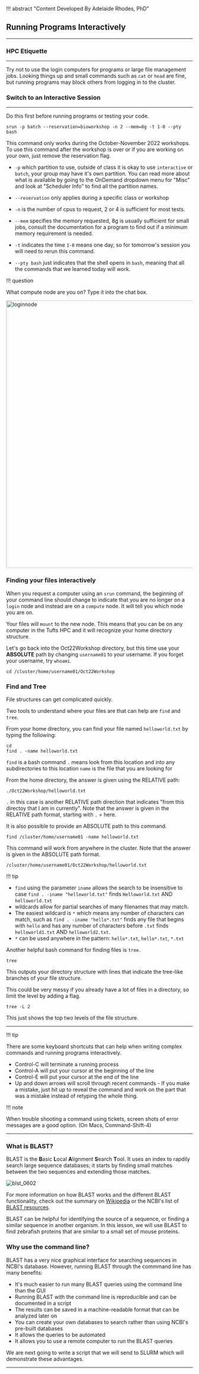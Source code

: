 !!! abstract "Content Developed By Adelaide Rhodes, PhD"

## Running Programs Interactively
----------------------------------

### HPC Etiquette
------------------

Try not to use the login computers for programs or large file management jobs. Looking things up and small commands such as `cat` or `head` are fine, but running programs may block others from logging in to the cluster.

### Switch to an Interactive Session
-------------------------------------

Do this first before running programs or testing your code.

```
srun -p batch --reservation=bioworkshop -n 2 --mem=8g -t 1-0 --pty bash
```

This command only works during the October-November 2022 workshops. To use this command after the workshop is over or if you are working on your own, just remove the reservation flag.

* `-p` which partition to use, outside of class it is okay to use `interactive` or `batch`, your group may have it's own partition. You can read more about what is available by going to the OnDemand dropdown menu for "Misc" and look at "Scheduler Info" to find all the partition names.

* `--reservation` only applies during a specific class or workshop
* `-n` is the number of cpus to request, 2 or 4 is sufficient for most tests.
* `--mem` specifies the memory requested, 8g is usually sufficient for small jobs, consult the documentation for a program to find out if a minimum memory requirement is needed.
* `-t` indicates the time `1-0` means one day, so for tomorrow's session you will need to rerun this command.
* `--pty bash` just indicates that the shell opens in `bash`, meaning that all the commands that we learned today will work.


!!! question

 What compute node are you on? Type it into the chat box.
 
<img width="720" alt="loginnode" src="https://user-images.githubusercontent.com/8632603/196236042-d8aaded2-ad10-4b9f-a7b7-8153607da745.png">

### Finding your files interactively

When you request a computer using an `srun` command, the beginning of your command line should change to indicate that you are no longer on a `login` node and instead are on a `compute` node. It will tell you which node you are on.


Your files will `mount` to the new node. This means that you can be on any computer in the Tufts HPC and it will recognize your home directory structure.


Let's go back into the Oct22Workshop directory, but this time use your **ABSOLUTE** path by changing `username01` to your username. If you forget your username, try `whoami`.

```
cd /cluster/home/username01/Oct22Workshop
```

### Find and Tree

File structures can get complicated quickly.

Two tools to understand where your files are that can help are `find` and `tree`.

From your home directory, you can find your file named `helloworld.txt` by typing the following:

```
cd
find . -name helloworld.txt
```

`find` is a bash command
`.` means look from this location and into any subdirectories to this location
`name` is the file that you are looking for


From the home directory, the answer is given using the RELATIVE path:

```
./Oct22Workshop/helloworld.txt
```

`.` in this case is another RELATIVE path direction that indicates "from this directoy that I am in currently". Note that the answer is given in the RELATIVE path format, starting with `.` = here.

It is also possible to provide an ABSOLUTE path to this command.

```
find /cluster/home/username01 -name helloworld.txt
```
This command will work from anywhere in the cluster. Note that the answer is given in the ABSOLUTE path format.

```
/cluster/home/username01/Oct22Workshop/helloworld.txt
```

!!! tip

 * `find` using the parameter `iname` allows the search to be insensitive to case `find . -iname "helloworld.txt"` finds `Helloworld.txt` AND `helloworld.txt`
 * wildcards allow for partial searches of many filenames that may match.
 * The easiest wildcard is `*` which means any number of characters can match, such as `find . -iname "hello*.txt"` finds any file that begins with `hello` and has any number of characters before `.txt` finds `helloworld1.txt` AND `helloworld2.txt`. 
 * `*` can be used anywhere in the pattern: `hello*.txt`, `hello*.txt`, `*.txt`


Another helpful bash command for finding files is `tree`.

```
tree
```

This outputs your directory structure with lines that indicate the tree-like branches of your file structure.

This could be very messy if you already have a lot of files in a directory, so limit the level by adding a flag.

```
tree -L 2
```

This just shows the top two levels of the file structure.


---

!!! tip

 There are some keyboard shortcuts that can help when writing complex commands and running programs interactively.

 * Control-C will terminate a running process
 * Control-A will put your cursor at the beginning of the line
 * Control-E will put your cursor at the end of the line
 * Up and down arrows will scroll through recent commands - If you make a mistake, just hit up to reveal the command and work on the part that was a mistake instead of retyping the whole thing.

!!! note

 When trouble shooting a command using tickets, screen shots of error messages are a good option. (On Macs, Command-Shift-4)

---

### What is BLAST?

BLAST is the **B**asic **L**ocal **A**lignment **S**earch **T**ool.
It uses an index to rapdily search large sequence databases;
it starts by finding small matches between the two sequences and extending those matches.


![blst_0602](https://user-images.githubusercontent.com/8632603/180028827-f0980933-95f4-4c3b-b3d8-fece6e93eae8.gif)


For more information on how BLAST works and the different BLAST functionality,
check out the summary on [Wikipedia](https://en.wikipedia.org/wiki/BLAST) or
the NCBI's list of [BLAST resources](https://blast.ncbi.nlm.nih.gov/Blast.cgi?CMD=Web&PAGE_TYPE=BlastDocs).

BLAST can be helpful for identifying the source of a sequence,
or finding a similar sequence in another organism.
In this lesson, we will use BLAST to find zebrafish proteins that
are similar to a small set of mouse proteins.

### Why use the command line?

BLAST has a very nice graphical interface for searching sequences in NCBI's database.
However, running BLAST through the commmand line has many benefits:
  * It's much easier to run many BLAST queries using the command line than the GUI
  * Running BLAST with the command line is reproducible and can be documented in a script
  * The results can be saved in a machine-readable format that can be analyzed later on
  * You can create your own databases to search rather than using NCBI's pre-built databases
  * It allows the queries to be automated
  * It allows you to use a remote computer to run the BLAST queries
  
We are next going to write a script that we will send to SLURM which will demonstrate these advantages.

----
